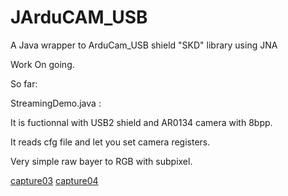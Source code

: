 # JArduCAM_USB
A Java wrapper to ArduCam_USB shield "SKD" library using JNA

Work On going.

So far:

StreamingDemo.java :

It is fuctionnal with USB2 shield and AR0134 camera with 8bpp.

It reads cfg file and let you set camera registers.

Very simple raw bayer to RGB with subpixel.

[capture03](pictures/Capture03.PNG)
[capture04](pictures/Capture04.PNG)
